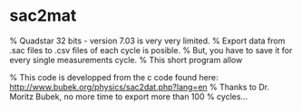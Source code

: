 sac2mat
=======

% Quadstar 32 bits - version 7.03 is very very limited. 
% Export data from .sac files to .csv files of each cycle is posible.
% But, you have to save it for every single measurements cycle.
% This short program allow 

% This code is developped from the c code found here: http://www.bubek.org/physics/sac2dat.php?lang=en
% Thanks to Dr. Moritz Bubek, no more time to export more than 100
% cycles...